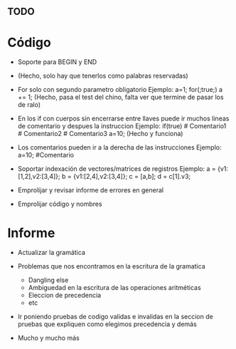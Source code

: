 ## TODO ##

# Código #

* Soporte para BEGIN y END 
* (Hecho, solo hay que tenerlos como palabras reservadas)

* For solo con segundo parametro obligatorio
	Ejemplo: 
		a=1;
		for(;true;)
			a += 1;
(Hecho, pasa el test del chino, falta ver que termine de pasar los de ralo)

* En los if con cuerpos sin encerrarse entre llaves
  puede ir muchos lineas de comentario y despues la instruccion
	Ejemplo:
		if(true)
			\# Comentario1
			\# Comentario2
			\# Comentario3
			a=10;
(Hecho y funciona)

* Los comentarios pueden ir a la derecha de las instrucciones
	Ejemplo:
		a=10; #Comentario

* Soportar indexación de vectores/matrices de registros
	Ejemplo:
		a = {v1:[1,2],v2:[3,4]};
		b = {v1:[2,4],v2:[3,4]};
		c = [a,b];
		d = c[1].v3;

* Emprolijar y revisar informe de errores en general

* Emprolijar código y nombres

# Informe #

* Actualizar la gramática

* Problemas que nos encontramos en la escritura de la gramatica
	* Dangling else
	* Ambiguedad en la escritura de las operaciones aritméticas
	* Eleccion de precedencia
	* etc
	
* Ir poniendo pruebas de codigo validas e invalidas en la
  seccion de pruebas que expliquen como elegimos precedencia y
  demás

* Mucho y mucho más
